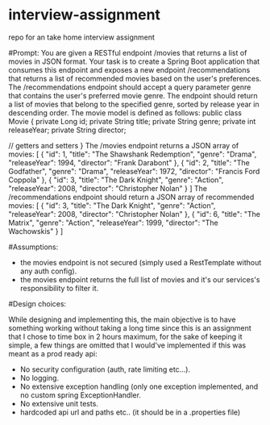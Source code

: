 # interview-assignment
repo for an take home interview assignment

#Prompt:
You are given a RESTful endpoint /movies that returns a list of movies in JSON format. Your task is to create a Spring Boot application that consumes this endpoint and exposes a new endpoint
/recommendations that returns a list of recommended movies based on the user's preferences.
The /recommendations endpoint should accept a query parameter
genre that contains the user's preferred movie genre. The endpoint should return a list of movies that belong to the specified genre, sorted by release year in descending order.
The movie model is defined as follows:
public class Movie {
private Long id;
private String title;
private String genre;
private int releaseYear;
private String director;

// getters and setters
}
The /movies endpoint returns a JSON array of movies:
[
{
"id": 1,
"title": "The Shawshank Redemption",
"genre": "Drama",
"releaseYear": 1994,
"director": "Frank Darabont"
},
{
"id": 2,
"title": "The Godfather",
"genre": "Drama",
"releaseYear": 1972,
"director": "Francis Ford Coppola"
},
{
"id": 3,
"title": "The Dark Knight",
"genre": "Action",
"releaseYear": 2008,
"director": "Christopher Nolan"
}
]
The /recommendations endpoint should return a JSON array of recommended movies:
[
{
"id": 3,
"title": "The Dark Knight",
"genre": "Action",
"releaseYear": 2008,
"director": "Christopher Nolan"
},
{
"id": 6,
"title": "The Matrix",
"genre": "Action",
"releaseYear": 1999,
"director": "The Wachowskis"
}
]

#Assumptions:

* the movies endpoint is not secured (simply used a RestTemplate without any auth config).
* the movies endpoint returns the full list of movies and it's our services's responsibility to filter it.

#Design choices:

While designing and implementing this, the main objective is to have something working without taking a long time since this is an assignment that I chose to time box in 2 hours maximum,
for the sake of keeping it simple, a few things are omitted that I would've implemented if this was meant as a prod ready api:
* No security configuration (auth, rate limiting etc...).
* No logging.
* No extensive exception handling (only one exception implemented, and no custom spring ExceptionHandler.
* No extensive unit tests.
* hardcoded api url and paths etc.. (it should be in a .properties file)

